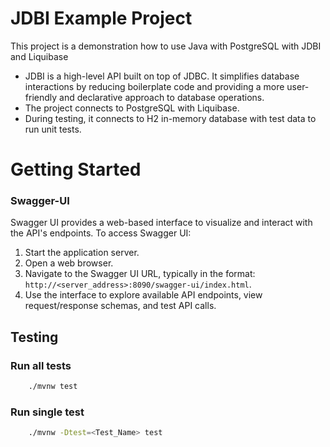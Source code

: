 # JDBI Example Project

This project is a demonstration how to use Java with PostgreSQL with JDBI and Liquibase

* JDBI is a high-level API built on top of JDBC. It simplifies database interactions by reducing boilerplate code and providing a more user-friendly and declarative approach to database operations. 
* The project connects to PostgreSQL with Liquibase. 
* During testing, it connects to H2 in-memory database with test data to run unit tests.

# Getting Started

### Swagger-UI

Swagger UI provides a web-based interface to visualize and interact with the API's endpoints.
To access Swagger UI:
1. Start the application server.
2. Open a web browser.
3. Navigate to the Swagger UI URL, typically in the format: `http://<server_address>:8090/swagger-ui/index.html`.
4. Use the interface to explore available API endpoints, view request/response schemas, and test API calls.

## Testing
### Run all tests
```bash
    ./mvnw test
```

### Run single test
```bash
    ./mvnw -Dtest=<Test_Name> test
```

